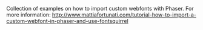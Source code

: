 Collection of examples on how to import custom webfonts with Phaser.
For more information:
http://www.mattiafortunati.com/tutorial-how-to-import-a-custom-webfont-in-phaser-and-use-fontsquirrel